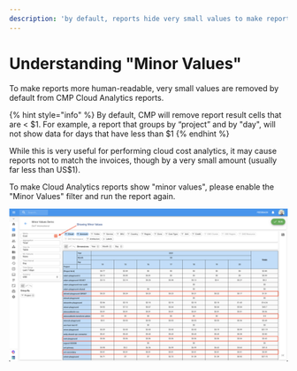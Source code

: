 ```yaml
---
description: 'by default, reports hide very small values to make reports more "readable"'
---
```


# Understanding "Minor Values"

To make reports more human-readable, very small values are removed by default from CMP Cloud Analytics reports. 

{% hint style="info" %}
By default, CMP will remove report result cells that are &lt; $1. For example, a report that groups by “project” and by "day", will not show data for days that have less than $1
{% endhint %}

While this is very useful for performing cloud cost analytics, it may cause reports not to match the invoices, though by a very small amount \(usually far less than US$1\).

To make Cloud Analytics reports show "minor values", please enable the "Minor Values" filter and run the report again.

![Cloud Analytics Report with Minor Values filter disabled](../.gitbook/assets/show-minor-values.png)

